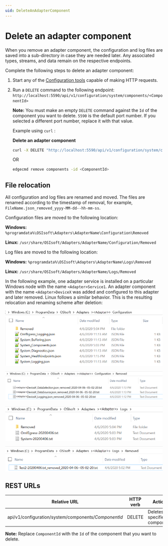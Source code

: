 ```yaml
---
uid: DeleteAnAdapterComponent
---
```


# Delete an adapter component

When you remove an adapter component, the configuration and log files are saved into a sub-directory in case they are needed later. Any associated types, streams, and data remain on the respective endpoints.

Complete the following steps to delete an adapter component:

1. Start any of the [Configuration tools](xref:ConfigurationTools) capable of making HTTP requests.

2. Run a `DELETE` command to the following endpoint: `http://localhost:5590/api/v1/configuration/system/components/<ComponentId>`

    **Note:** You must make an empty `DELETE` command  against the `Id` of the component you want to delete.   `5590` is the default port number. If you selected a different port number, replace it with that value.

      Example using `curl` :

    **Delete an adapter component**

      ```bash
      curl -X DELETE "http://localhost:5590/api/v1/configuration/system/components/<ComponentId>"
      ```
      
      OR

      ```bash 
      edgecmd remove components -id <ComponentId>
      ```


## File relocation

All configuration and log files are renamed and moved. The files are renamed according to the timestamp of removal, for example, `FileName.json_removed_yyyy-MM-dd--hh-mm-ss`.

Configuration files are moved to the following location:

   **Windows:** `%programdata%\OSIsoft\Adapters\AdapterName\Configuration\Removed`

   **Linux:** `/usr/share/OSIsoft/Adapters/AdapterName/Configuration/Removed`

Log files are moved to the following location:

   **Windows:** `%programdata%\OSIsoft\Adapters\AdapterName\Logs\Removed`

   **Linux:** `/usr/share/OSIsoft/Adapters/AdapterName/Logs/Removed`

In the following example, one adapter service is installed on a particular Windows node with the name `<Adapter>Service1`. An adapter component with the name `<Adapter>DeviceX` was added and configured to this adapter and later removed. Linux follows a similar behavior. This is the resulting relocation and renaming scheme after deletion:

![ConfigurationFolder](../images/configuration-folder.png)

![RemovedConfigurations](../images/removed-configurations.png)

![LogsFolder](../images/logs-folder.png)

![RemovedLogs](../images/removed-logs.png)
 
## REST URLs

| Relative URL                                              | HTTP verb | Action               |
|-----------------------------------------------------------|-----------|----------------------|
| api/v1/configuration/system/components/*ComponentId*      | DELETE       | Deletes specified component |

**Note:** Replace `ComponentId` with the `Id` of the component that you want to delete.
